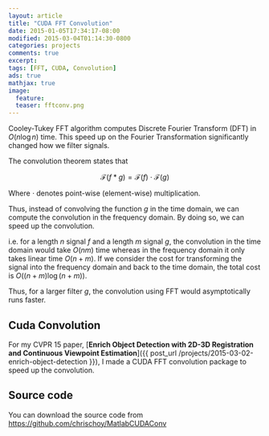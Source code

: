 ```yaml
---
layout: article
title: "CUDA FFT Convolution"
date: 2015-01-05T17:34:17-08:00
modified: 2015-03-04T01:14:30-0800
categories: projects
comments: true
excerpt:
tags: [FFT, CUDA, Convolution]
ads: true
mathjax: true
image:
  feature:
  teaser: fftconv.png
---
```


Cooley-Tukey FFT algorithm computes Discrete Fourier Transform (DFT) in $O(n \log n)$ time. This speed up on the Fourier Transformation significantly changed how we filter signals.

The convolution theorem states that

$$
\mathcal{F}(f \ast g ) = \mathcal{F}(f) \cdot \mathcal{F}(g)
$$

Where $\cdot$ denotes point-wise (element-wise) multiplication.

Thus, instead of convolving the function $g$ in the time domain, we can compute the convolution in the frequency domain. By doing so, we can speed up the convolution.

i.e. for a length $n$ signal $f$ and a length $m$ signal $g$, the convolution in the time domain would take $O(nm)$ time whereas in the frequency domain it only takes linear time $O(n + m)$. If we consider the cost for transforming the signal into the frequency domain and back to the time domain, the total cost is $O((n+m) \log (n+m))$.

Thus, for a larger filter $g$, the convolution using FFT would asymptotically runs faster.


## Cuda Convolution

For my CVPR 15 paper, [**Enrich Object Detection with 2D-3D Registration and Continuous Viewpoint Estimation**]({{ post_url /projects/2015-03-02-enrich-object-detection }}), I made a CUDA FFT convolution package to speed up the convolution.

## Source code

You can download the source code from <https://github.com/chrischoy/MatlabCUDAConv>
